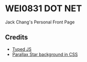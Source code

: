 # WEI0831 DOT NET
Jack Chang's Personal Front Page

## Credits
- [Typed JS](https://github.com/mattboldt/typed.js/)  
- [Parallax Star background in CSS](http://codepen.io/saransh/pen/BKJun)